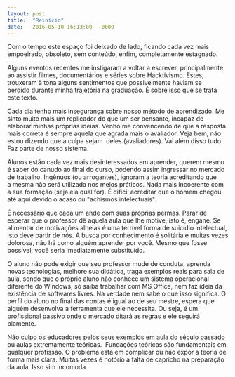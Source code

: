 ```yaml
---
layout: post
title:  "Reinício"
date:   2016-05-10 16:13:00  -0000
---
```

Com o tempo este espaço foi deixado de lado, ficando cada vez mais empoeirado, obsoleto, sem conteúdo, enfim, completamente estagnado.

Alguns eventos recentes me instigaram a voltar a escrever, principalmente ao assistir filmes, documentários e séries sobre Hacktivismo. Estes, trouxeram à tona alguns sentimentos que possivelmente haviam se perdido durante minha trajetória na graduação. É sobre isso que se trata este texto.

Cada dia tenho mais insegurança sobre nosso método de aprendizado. Me sinto muito mais um replicador do que um ser pensante, incapaz de elaborar minhas próprias ideias. Venho me convencendo de que a resposta mais correta é sempre aquela que agrada mais o avaliador. Veja bem, não estou dizendo que a culpa sejam  deles (avaliadores). Vai além disso tudo. Faz parte de nosso sistema.

Alunos estão cada vez mais desinteressados em aprender, querem mesmo é saber do canudo ao final do curso, podendo assim ingressar no mercado de trabalho. Ingênuos (ou arrogantes), ignoram a teoria acreditando que a mesma não será utilizada nos meios práticos. Nada mais incoerente com a sua formação (seja ela qual for). É difícil acreditar que o homem chegou até aqui devido o acaso ou "achismos intelectuais".

É necessário que cada um ande com suas próprias permas. Parar de esperar que o professor dê aquela aula que lhe motive, isto é, engane. Se alimentar de motivações alheias é uma terrível forma de suicídio intelectual, isto deve partir de nós. A busca por conhecimento é solitária e muitas vezes dolorosa, não há como alguém aprender por você. Mesmo que fosse possível, você seria imediatamente substituído.

O aluno não pode exigir que seu professor mude de conduta, aprenda novas tecnologias, melhore sua didática, traga exemplos reais para sala de aula, sendo que o próprio aluno não conhece um sistema operacional diferente do Windows, só saiba trabalhar com MS Office, nem faz ideia da existência de softwares livres. Na verdade nem sabe o que isso significa. O perfil do aluno no final das contas é igual ao de seu mestre, espera que alguém desenvolva a ferramenta que ele necessita. Ou seja, é um profissional passivo onde o mercado ditará as regras e ele seguirá piamente.

Não culpo os educadores pelos seus exemplos em aula do século passado ou aulas extremamente teóricas.  Fundações teóricas são fundamentais em qualquer profissão. O problema está em complicar ou não expor a teoria de forma mais clara. Muitas vezes é notório a falta de capricho na preparação da aula. Isso sim incomoda.
